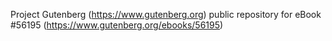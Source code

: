 Project Gutenberg (https://www.gutenberg.org) public repository for
eBook #56195 (https://www.gutenberg.org/ebooks/56195)

